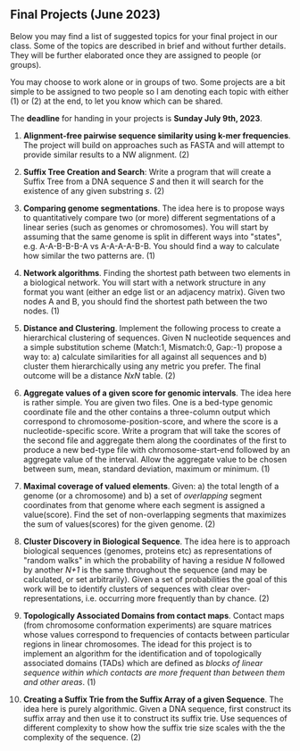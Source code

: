 ## Final Projects (June 2023)

Below you may find a list of suggested topics for your final project in our class.
Some of the topics are described in brief and without further details. 
They will be further elaborated once they are assigned to people (or groups).

You may choose to work alone or in groups of two. Some projects are a bit simple to be assigned to two people so I am denoting each topic with either (1) or (2) at the end, to let you know which can be shared.

The **deadline** for handing in your projects is **Sunday July 9th, 2023**.


1. **Alignment-free pairwise sequence similarity using k-mer frequencies**. The project will build on approaches such as FASTA and will attempt to provide similar results to a NW alignment.  (2)
  
2. **Suffix Tree Creation and Search**: Write a program that will create a Suffix Tree from a DNA sequence $S$ and then it will search for the existence of any given substring $s$. (2)

3. **Comparing genome segmentations**. The idea here is to propose ways to quantitatively compare two (or more) different segmentations of a linear series (such as genomes or chromosomes). You will start by assuming that the same genome is split in different ways into "states", e.g. A-A-B-B-B-A vs A-A-A-A-B-B. You should find a way to calculate how similar the two patterns are. (1) 
    
4. **Network algorithms**. Finding the shortest path between two elements in a biological network. You will start with a network structure in any format you want (either an edge list or an adjacency matrix). Given two nodes A and B, you should find the shortest path between the two nodes. (1) 
   
5. **Distance and Clustering**. Implement the following process to create a hierarchical clustering of sequences. Given N nucleotide sequences and a simple substitution scheme (Match:1, Mismatch:0, Gap:-1) propose a way to: a) calculate similarities for all against all sequences and b) cluster them hierarchically using any metric you prefer. The final outcome will be a distance $NxN$ table. (2)
   
6. **Aggregate values of a given score for genomic intervals**. The idea here is rather simple. You are given two files. One is a bed-type genomic coordinate file and the other contains a three-column output which correspond to chromosome-position-score, and where the score is a nucleotide-specific score. Write a program that will take the scores of the second file and aggregate them along the coordinates of the first to produce a new bed-type file with chromosome-start-end followed by an aggregate value of the interval. Allow the aggregate value to be chosen between sum, mean, standard deviation, maximum or minimum. (1)

7. **Maximal coverage of valued elements**. Given: a) the total length of a genome (or a chromosome) and b) a set of _overlapping_ segment coordinates from that genome where each segment is assigned a value(score). Find the set of non-overlapping segments that maximizes the sum of values(scores) for the given genome. (2) 
   
8.  **Cluster Discovery in Biological Sequence**. The idea here is to approach biological sequences (genomes, proteins etc) as representations of "random walks" in which the probability of having a residue _N_ followed by another _N+1_ is the same throughout the sequence (and may be calculated, or set arbitrarily). Given a set of probabilities the goal of this work will be to identify clusters of sequences with clear over-representations, i.e. occurring more frequently than by chance. (2)
9.  **Τοpologically Associated Domains from contact maps**. Contact maps (from chromosome conformation experiments) are square matrices whose values correspond to frequencies of contacts between particular regions in linear chromosomes. The idead for this project is to implement an algorithm for the identification and of topologically associated domains (TADs) which are defined as _blocks of linear sequence within which contacts are more frequent than between them and other areas_. (1)
10. **Creating a Suffix Trie from the Suffix Array of a given Sequence**. The idea here is purely algorithmic. Given a DNA sequence, first construct its suffix array and then use it to construct its suffix trie. Use sequences of different complexity to show how the suffix trie size scales with the the complexity of the sequence. (2)


